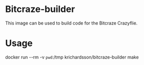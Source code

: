 # Bitcraze-builder

This image can be used to build code for the Bitcraze Crazyflie.

# Usage

docker run --rm -v `pwd`:/tmp krichardsson/bitcraze-builder make